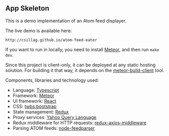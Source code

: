 
## App Skeleton

This is a demo implementation of an Atom feed displayer.

The live demo is available here:

    http://csillag.github.io/atom-feed-eater
    
If you want to run in locally, you need to install [Meteor](http://meteor.com/),
and then run `make dev`.

Since this project is client-only, it can be deployed at any static hosting
solution. For building it that way, it depends on the [meteor-build-client](https://github.com/frozeman/meteor-build-client) tool.

Components, libraries and technology used:

 - Language: [Typescript](https://www.typescriptlang.org/)
 - Framework: [Meteor](https://www.meteor.com/)
 - UI framework: [React](https://facebook.github.io/react/)
 - CSS: [twbs:bootstrap](https://atmospherejs.com/twbs/bootstrap)
 - State management: [Redux](http://redux.js.org/)
 - Proxy services: [Yahoo Query Language](https://developer.yahoo.com/yql/)
 - Redux middleware for HTTP requests: [redux-axios-middleware](https://github.com/svrcekmichal/redux-axios-middleware)
 - Parsing ATOM feeds: [node-feedparser](https://www.npmjs.com/package/node-feedparser)

